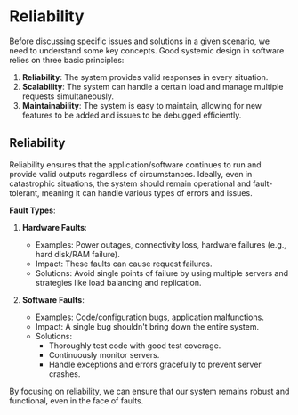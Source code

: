 # Reliability

Before discussing specific issues and solutions in a given scenario, we need to understand some key
concepts. Good systemic design in software relies on three basic principles:

1. **Reliability**: The system provides valid responses in every situation.
2. **Scalability**: The system can handle a certain load and manage multiple requests
simultaneously.
3. **Maintainability**: The system is easy to maintain, allowing for new features to be added and
issues to be debugged efficiently.

## Reliability

Reliability ensures that the application/software continues to run and provide valid outputs
regardless of circumstances. Ideally, even in catastrophic situations, the system should remain
operational and fault-tolerant, meaning it can handle various types of errors and issues.

**Fault Types**:

1. **Hardware Faults**:
   - Examples: Power outages, connectivity loss, hardware failures (e.g., hard disk/RAM failure).
   - Impact: These faults can cause request failures.
   - Solutions: Avoid single points of failure by using multiple servers and strategies like load
   balancing and replication.

2. **Software Faults**:
   - Examples: Code/configuration bugs, application malfunctions.
   - Impact: A single bug shouldn't bring down the entire system.
   - Solutions:
     - Thoroughly test code with good test coverage.
     - Continuously monitor servers.
     - Handle exceptions and errors gracefully to prevent server crashes.

By focusing on reliability, we can ensure that our system remains robust and functional, even in
the face of faults.
